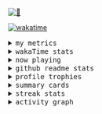 [![🐙](https://hits.seeyoufarm.com/api/count/incr/badge.svg?url=https%3A%2F%2Fgithub.com%2Fktnkk%2Fhit-counter&count_bg=%23070707&title_bg=%23070707&icon=&icon_color=%23E7E7E7&title=visitors&edge_flat=true)](https://hits.seeyoufarm.com)

[![wakatime](https://wakatime.com/badge/user/43ee8060-219a-4cc8-b7a0-9a681ab5a8a7.svg)](https://wakatime.com/@43ee8060-219a-4cc8-b7a0-9a681ab5a8a7)

<details>
  <summary> <samp>my metrics</samp></summary>
  
  <br>
  
 ![🐳](https://github.com/kkhys/kkhys/blob/main/github-metrics.svg)
  
  ***
</details>

<details>
  <summary> <samp>wakaTime stats</samp></summary>
  
  <br>
  
<!--START_SECTION:waka-->
![Code Time](http://img.shields.io/badge/Code%20Time-226%20hrs%2013%20mins-blue)

**🐱 My GitHub Data** 

> 🏆 711 Contributions in the Year 2023
 > 
> 📦 4.9 MB Used in GitHub's Storage 
 > 
> 💼 Opted to Hire
 > 
> 📜 3 Public Repositories 
 > 
> 🔑 54 Private Repositories  
 > 
**I'm an Early 🐤** 

```text
🌞 Morning      927 commits       ████████░░░░░░░░░░░░░░░░░   35.30 % 
🌆 Daytime      632 commits       ██████░░░░░░░░░░░░░░░░░░░   24.07 % 
🌃 Evening      949 commits       █████████░░░░░░░░░░░░░░░░   36.14 % 
🌙 Night        118 commits       █░░░░░░░░░░░░░░░░░░░░░░░░   04.49 % 

```
📅 **I'm Most Productive on Monday** 

```text
Monday         494 commits       ████░░░░░░░░░░░░░░░░░░░░░   18.81 % 
Tuesday        478 commits       ████░░░░░░░░░░░░░░░░░░░░░   18.20 % 
Wednesday      435 commits       ████░░░░░░░░░░░░░░░░░░░░░   16.57 % 
Thursday       492 commits       ████░░░░░░░░░░░░░░░░░░░░░   18.74 % 
Friday         396 commits       ███░░░░░░░░░░░░░░░░░░░░░░   15.08 % 
Saturday       204 commits       ██░░░░░░░░░░░░░░░░░░░░░░░   07.77 % 
Sunday         127 commits       █░░░░░░░░░░░░░░░░░░░░░░░░   04.84 % 

```


📊 **This Week I Spent My Time On** 

```text
⌚︎ Time Zone: Asia/Tokyo

💬 Programming Languages: 
Other                    19 hrs 6 mins       ██████████████░░░░░░░░░░░   56.21 % 
TypeScript               6 hrs 12 mins       ████░░░░░░░░░░░░░░░░░░░░░   18.27 % 
Java                     3 hrs 36 mins       ██░░░░░░░░░░░░░░░░░░░░░░░   10.61 % 
Ruby                     2 hrs 53 mins       ██░░░░░░░░░░░░░░░░░░░░░░░   08.52 % 
Slim                     34 mins             ░░░░░░░░░░░░░░░░░░░░░░░░░   01.68 % 

🔥 Editors: 
Browser                  19 hrs 6 mins       ██████████████░░░░░░░░░░░   56.21 % 
WebStorm                 6 hrs               ████░░░░░░░░░░░░░░░░░░░░░   17.67 % 
IntelliJ                 5 hrs 9 mins        ███░░░░░░░░░░░░░░░░░░░░░░   15.18 % 
RubyMine                 3 hrs 43 mins       ██░░░░░░░░░░░░░░░░░░░░░░░   10.94 % 

💻 Operating System: 
Mac                      33 hrs 59 mins      █████████████████████████   100.00 % 

```


 Last Updated on 2023/02/17 18:33:52 UTC
<!--END_SECTION:waka-->
  
  ***
</details>


<details>
  <summary> <samp>now playing</samp></summary>
  
  <br>
 
 [![🐟](https://spotify-github-profile.vercel.app/api/view?uid=31ryofms4dnv7mrohhepo4c4zgqu&cover_image=true&theme=default&show_offline=false&background_color=121212&bar_color=53b14f&bar_color_cover=false)](https://open.spotify.com/user/31ryofms4dnv7mrohhepo4c4zgqu)
  
  ***
</details>

<details>
  <summary> <samp>github readme stats</samp></summary>
  
  <br>
  
 <p align="left"> 
  <img alt="🐠" src="https://github-readme-stats.vercel.app/api?username=kkhys&count_private=true&show_icons=true&theme=dark&include_all_commits=true" />
  <img alt="🐟" src="https://github-readme-stats.vercel.app/api/top-langs/?username=kkhys&layout=compact&theme=dark&langs_count=10&hide=HTML,CSS,SCSS" />
</p>
  
  ***
</details>

<details>
  <summary> <samp>profile trophies</samp></summary>
  
  <br>
  
  [![🐬](https://github-profile-trophy.vercel.app/?username=kkhys&rank=SECRET,SSS,SS,S,AAA,AA,A&theme=darkhub&row=1&margin-w=10&no-bg=true)](https://github.com/ryo-ma/github-profile-trophy)
  
  ***
</details>

<details>
  <summary> <samp>summary cards</samp></summary>
  
  <br>
  
  ![🐋](https://github-profile-summary-cards.vercel.app/api/cards/profile-details?username=kkhys&theme=github_dark)
  ![🦑](https://github-profile-summary-cards.vercel.app/api/cards/repos-per-language?username=kkhys&theme=github_dark)
  ![🦭](https://github-profile-summary-cards.vercel.app/api/cards/most-commit-language?username=kkhys&theme=github_dark)
  ![🦀](https://github-profile-summary-cards.vercel.app/api/cards/stats?username=kkhys&theme=github_dark)
  ![🦈](https://github-profile-summary-cards.vercel.app/api/cards/productive-time?username=kkhys&theme=github_dark)
  
  ***
</details>

<details>
  <summary> <samp>streak stats</samp></summary>
  
  <br>
  
  [![🐠](http://github-readme-streak-stats.herokuapp.com?user=kkhys&theme=dark)](https://git.io/streak-stats)
  
  ***
</details>

<details>
  <summary> <samp>activity graph</samp></summary>
  
  <br>
  
  [![🐡](https://github-readme-activity-graph.cyclic.app/graph?username=kkhys&theme=xcode)](https://github.com/ashutosh00710/github-readme-activity-graph)
  
  ***
</details>
